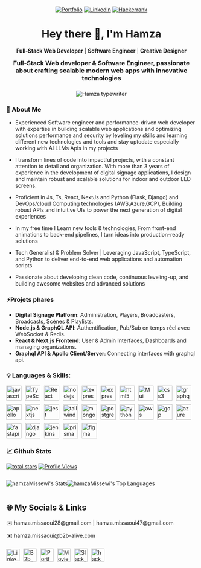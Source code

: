 <!-- <div align="center">
  <img src="https://art.pixilart.com/cb97514d85c12ba.gif" width="100%" alt="MasterHead" />
</div> -->

###

<div align="center">

[![Portfolio](https://custom-icon-badges.demolab.com/badge/Portfolio-Visit-green?logo=vercel&logoColor=white)](https://www.hamza-portfolio-pro-2025.vercel.app)
[![LinkedIn](https://custom-icon-badges.demolab.com/badge/LinkedIn-Follow-blue?logo=linkedin&logoColor=white)](https://www.linkedin.com/in/hamza-missewi)
[![Hackerrank](https://custom-icon-badges.demolab.com/badge/Hackerrank-Follow-magenta?logo=hackerrank&logoColor=white)](https://www.hackerrank.com/profile/hamza_missaoui47)

<!-- <a href="https://linkedin.com/in/hamza-missewi"
target="_blank">
<img src="https://img.shields.io/badge/LinkedIn-0077B5?style=for-the-badge&logo=linkedin&logoColor=white" alt="LinkedIn" />
</a>
<a href="https://hamza-portfolio-pro-2025.vercel.app" target="_blank">
<img src="https://img.shields.io/badge/Portfolio-FE7A16?style=for-the-badge&logo=portfolio&logoColor=white" alt="Stack Overflow" />
</a>
<a href="https://www.hackerrank.com/profile/hamza_missaoui47" target="_blank">
<img src="https://img.shields.io/badge/Hacker_Rank-00A67D?style=for-the-badge&logo=hacker-rank&logoColor=white" alt="Peerlist" /> -->
</a>

</div>

###

<h1 align="center">Hey there 👋, I'm Hamza</h1>

<div align="center">

**Full-Stack Web Developer** | **Software Engineer** | **Creative Designer**

<h3 style="max-width:800px;margin:0 auto">Full-Stack Web developer & Software Engineer, passionate about crafting scalable modern web apps with innovative technologies</h3>

</div>

###

<!-- [![Typing SVG](https://readme-typing-svg.demolab.com?font=Fira+Code&weight=600&size=22&duration=3000&pause=1000&color=00FF00&width=1000&center=true&vCenter=true&width=600&lines=Welcome to my gitHub profile;I have what it takes to make your ideas into reactive websites;I've the skills to create awesome websites+%F0%9F%8E%A8)](https://git.io/typing-svg) -->

<div align="center" style="max-width:800px;margin:0 auto">
<img src="https://readme-typing-svg.demolab.com?font=Fira+Code&weight=600&size=20&duration=3000&pause=1000&color=00FF00&center=true&vCenter=true&width=800&lines=Welcome+to+my+gitHub+profile;I+am+experienced+fullstack+web+and+devops+developer;I+have+what+you+need+to+make+your+ideas+into+reality;I+have+experience+in+modern+languages+and+devops+tools;I+am+passionate+about+creating+awesome+websites+%F0%9F%8E%A8" alt="Hamza typewriter" />
</div>

<!--
<div align="center">
  <img src="https://art.pixilart.com/cb97514d85c12ba.gif" width="100%" alt="MasterHead" />
</div> -->

###

<h3 align="left">🚀 About Me</h3>

<p align="left">

-   Experienced Software engineer and performance-driven web developer with expertise in building scalable web applications and optimizing solutions performance and security by leveling my skills and learning different new technologies and tools and stay uptodate especially working with AI LLMs Apis in my projects

-   I transform lines of code into impactful projects, with a constant attention to detail and organization. With more than 3 years of experience in the development of digital signage applications, I design and maintain robust and scalable solutions for indoor and outdoor LED screens.

-   Proficient in Js, Ts, React, NextJs and Python (Flask, Django) and DevOps/cloud Computing technologies (AWS,Azure,GCP), Building robust APIs and intuitive UIs to power the next generation of digital experiences

-   In my free time I Learn new tools & technologies, From front-end animations to back-end pipelines, I turn ideas into production-ready solutions

-   Tech Generalist & Problem Solver | Leveraging JavaScript, TypeScript, and Python to deliver end-to-end web applications and automation scripts

-   Passionate about developing clean code, continuous leveling-up, and building awesome websites and advanced solutions
</p>

### ⚡Projets phares

-   **Digital Signage Platform**: Administration, Players, Broadcasters, Broadcasts, Scènes & Playlists.
-   **Node.js & GraphQL API**: Authentification, Pub/Sub en temps réel avec WebSocket & Redis.
-   **React & Next.js Frontend**: User & Admin Interfaces, Dashboards and managing organizations.
-   **Graphql API & Apollo Client/Server**: Connecting interfaces with graphql api.

###

<!-- <h3 align="left">🛠 Languages & Skills:</h3> -->
<h3 align="left">💡 Languages & Skills:</h3>
<div align="left" style="display:flex;flex-wrap:wrap;gap:10px;max-width:800px;margin-bottom:20px">
<a href="https://developer.mozilla.org/en-US/docs/Web/JavaScript" target="_blank" style="decoration:none"> <img src="https://skillicons.dev/icons?i=js" alt="javascript" width="40" height="40"/></a>
<a><img alt="TypeScript" width="40" height="40" src="https://skillicons.dev/icons?i=ts" /></a>
<a href="https://reactjs.org/" target="_blank">
<img alt="React" width="40" height="40" src="https://skillicons.dev/icons?i=react" />
</a>
<a href="https://nodejs.org" target="_blank" style="decoration:none">
<img src="https://skillicons.dev/icons?i=nodejs" alt="nodejs" width="40" height="40"/>
</a>
<a href="https://expressjs.com" target="_blank">
<img src="https://skillicons.dev/icons?i=express" alt="express" width="40" height="40"/>
</a>
<!-- KOA JS -->
<a href="https://koajs.com" target="_blank">
<img src="https://miro.medium.com/v2/resize:fit:1140/1*_SEhpSaIh7-l1jV-yFgeDQ.jpeg" alt="express" width="40" height="40"/>
</a>

<a href="https://www.w3.org/html/" target="_blank" style="decoration:none"> 
<img src="https://skillicons.dev/icons?i=html" alt="html5" width="40" height="40"/>
</a>
<a href="https://mui.com/" target="_blank" style="decoration:none">
<img src="https://skillicons.dev/icons?i=mui" alt="Mui" width="40" height="40"/>
</a>
<a href="https://www.w3schools.com/css/" target="_blank" style="decoration:none"> 
<img src="https://skillicons.dev/icons?i=css" alt="css3" width="40" height="40"/>
</a>
<a href="https://graphql.org/" target="_blank">
<img src="https://skillicons.dev/icons?i=graphql" alt="graphql" width="40" height="40"/>
</a>
<a href="https://www.apollographql.com/" target="_blank" style="decoration:none">
<img src="https://skillicons.dev/icons?i=apollo" alt="apollo" width="40" height="40"/>
</a>
<a href="https://nextjs.org/" target="_blank" style="decoration:none"> 
<img src="https://skillicons.dev/icons?i=nextjs" alt="nextjs" width="40" height="40"/>
</a>
<a href="https://jestjs.io" target="_blank">
<img src="https://skillicons.dev/icons?i=jest" alt="jest" width="40" height="40"/>
</a>
<a href="https://tailwindcss.com/" target="_blank" style="decoration:none"> 
<img src="https://skillicons.dev/icons?i=tailwind" alt="tailwind" width="40" height="40"/>
</a>
<a href="https://www.mongodb.com/" target="_blank" style="decoration:none"> 
<img src="https://skillicons.dev/icons?i=mongodb" alt="mongodb" width="40" height="40"/>
</a>
<a href="https://www.postgresql.org" target="_blank" style="decoration:none"> 
<img src="https://skillicons.dev/icons?i=postgresql" alt="postgresql" width="40" height="40"/>
</a>
<a href="https://www.python.org" target="_blank" style="decoration:none"> 
<img src="https://skillicons.dev/icons?i=python" alt="python" width="40" height="40"/>
</a>
<a href="https://aws.amazon.com" target="_blank" style="decoration:none"> 
<img src="https://skillicons.dev/icons?i=aws" alt="aws" width="40" height="40"/>
</a>
<a href="https://cloud.google.com" target="_blank" style="decoration:none"> 
<img src="https://skillicons.dev/icons?i=gcp" alt="gcp" width="40" height="40"/>
</a>
<a href="https://azure.microsoft.com" target="_blank" style="decoration:none"> 
<img src="https://skillicons.dev/icons?i=azure" alt="azure" width="40" height="40"/>
</a>
<a href="https://fastapi.tiangolo.com" target="_blank" style="decoration:none"> 
<img src="https://skillicons.dev/icons?i=fastapi" alt="fastapi" width="40" height="40"/>
</a>
<a href="https://www.djangoproject.com" target="_blank" style="decoration:none"> 
<img src="https://skillicons.dev/icons?i=django" alt="django" width="40" height="40"/>
</a>
<a href="https://www.jenkins.io" target="_blank" style="decoration:none"> 
<img src="https://skillicons.dev/icons?i=jenkins" alt="jenkins" width="40" height="40"/>
</a>
<a href="https://www.prisma.io" target="_blank" style="decoration:none"> 
<img src="https://skillicons.dev/icons?i=prisma" alt="prisma" width="40" height="40"/>
</a>
<a href="https://www.figma.com" target="_blank" style="decoration:none"> 
<img src="https://skillicons.dev/icons?i=figma" alt="figma" width="40" height="40"/>
</a>
</div>

###

<div align="center">
 <h3 align="left">📈 Github Stats</h3>

<p align="left">
      <a href="https://github.com/hamzaMissewi?tab=repositories&sort=stargazers">
         <img alt="total stars" title="Total stars on GitHub" src="https://custom-icon-badges.demolab.com/github/stars/hamzaMissewi?color=C79600&style=for-the-badge&labelColor=C79600&logo=star"/></a>
      <a href="https://github.com/hamzaMissewi">
         <img alt="Profile Views" title="Github Profile Views" src="https://komarev.com/ghpvc/?username=hamzaMissewi&color=A5a5a5&style=for-the-badge&label=VIEWS&logo=eye&logoColor=white"/>
        </a>
</p>

<div style="display:flex;flex-wrap:wrap">

<!-- ![hamzaMissewi's Streak](https://github-readme-streak-stats.herokuapp.com/?user=hamzaMissewi&theme=prussian&hide_border=false) -->

![hamzaMissewi's Stats](https://github-readme-stats.vercel.app/api?username=hamzaMissewi&theme=prussian&show_icons=true&hide_border=false&count_private=true)

![hamzaMissewi's Top Languages](https://github-readme-stats.vercel.app/api/top-langs/?username=hamzaMissewi&theme=prussian&show_icons=true&hide_border=false&layout=compact)

</div>

</div>

<!-- ### 🫂 Links -->

## 🌐 My Socials & Links

<!-- <div align="left">

[![Portfolio](https://custom-icon-badges.demolab.com/badge/Portfolio-Visit-green?logo=vercel&logoColor=white)](https://www.hamza-portfolio-pro-2025.vercel.app)
[![LinkedIn](https://custom-icon-badges.demolab.com/badge/LinkedIn-Follow-blue?logo=linkedin&logoColor=white)](https://www.linkedin.com/in/hamza-missewi)
[![Hackerrank](https://custom-icon-badges.demolab.com/badge/Hackerrank-Follow-magenta?logo=hackerrank&logoColor=white)](https://www.hackerrank.com/profile/hamza_missaoui47)

</div> -->

<div align="left" style="max-width:800px;margin:0 auto">
<span style="display:block;margin-bottom:10px">✉️ hamza.missaoui28@gmail.com | hamza.missaoui47@gmail.com</span>
<span style="display:block;margin-bottom:20px">✉️ hamza.missaoui@b2b-alive.com</span>

<div style="display:flex;flex-wrap:wrap;gap:10px;align-items:center">
<a target="_blank" href="https://linkedin.com/in/hamza-missewi">
   <img alt="LinkedIn" height="32px" width="35px" src="https://skillicons.dev/icons?i=linkedin" />
</a>
<a href="https://www2.b2b-alive.com" target="blank">
<img height="35px" width="35px" alt="B2b_Alive" src="https://www2.b2b-alive.com/wp-content/uploads/2020/05/b2b-alive-logo-w.png"/>
</a>
<a target="_blank" href="https://portfolio-hamza-missaoui-2025.vercel.app">
   <img alt="Portfolio" height="35px" width="35px" src="https://portfolio-hamza-missaoui-2025.vercel.app/_next/image?url=%2F_next%2Fstatic%2Fmedia%2Fhamza_logo.0eec286d.jpeg&w=640&q=75" />
   <!-- <img alt="Portfolio" height="35px" width="35px" src="https://skillicons.dev/icons?i=vercel" /> -->
</a>
<a href="https://hamza-movies-app.vercel.app" target="blank">
<img height="35px" width="35px" alt="Movies_website" src="https://images.ctfassets.net/y2ske730sjqp/5QQ9SVIdc1tmkqrtFnG9U1/de758bba0f65dcc1c6bc1f31f161003d/BrandAssets_Logos_02-NSymbol.jpg?w=940" />
</a>
<a href="https://hamza-slack-clone.vercel.app" target="blank">
<img height="35px" width="35px" alt="Slack_clone_hamz_app" src="https://i.pinimg.com/736x/11/b4/00/11b400f6ac1881a31dd45eb65743e537.jpg" />
<!-- <img height="35px" width="35px" alt="Slack_clone_hamz_app" src="https://img.freepik.com/free-psd/earth-ball-planet-isolated_23-2151806117.jpg?semt=ais_hybrid&w=740" /> -->
</a>
<a href="https://www.hackerrank.com/profile/hamza_missaoui47" target="blank">
<img src="https://raw.githubusercontent.com/rahuldkjain/github-profile-readme-generator/master/src/images/icons/Social/hackerrank.svg" alt="hacker_hamza" height="35px" width="35px" />
</a>
</div>

<!-- 📚  -->
<!-- ⚡  -->
<!-- 💡  -->
<!-- 🔧  -->
